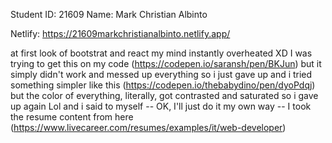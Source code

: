 Student ID: 21609
Name: Mark Christian Albinto

Netlify: https://21609markchristianalbinto.netlify.app/

at first look of bootstrat and react my mind instantly overheated XD
I was trying to get this on my code (https://codepen.io/saransh/pen/BKJun) 
but it simply didn't work and messed up everything so i just gave up
and i tried something simpler like this (https://codepen.io/thebabydino/pen/dyoPdqj)
but the color of everything, literally, got contrasted and saturated so i gave up again Lol
and i said to myself -- OK, I'll just do it my own way -- 
I took the resume content from here (https://www.livecareer.com/resumes/examples/it/web-developer)